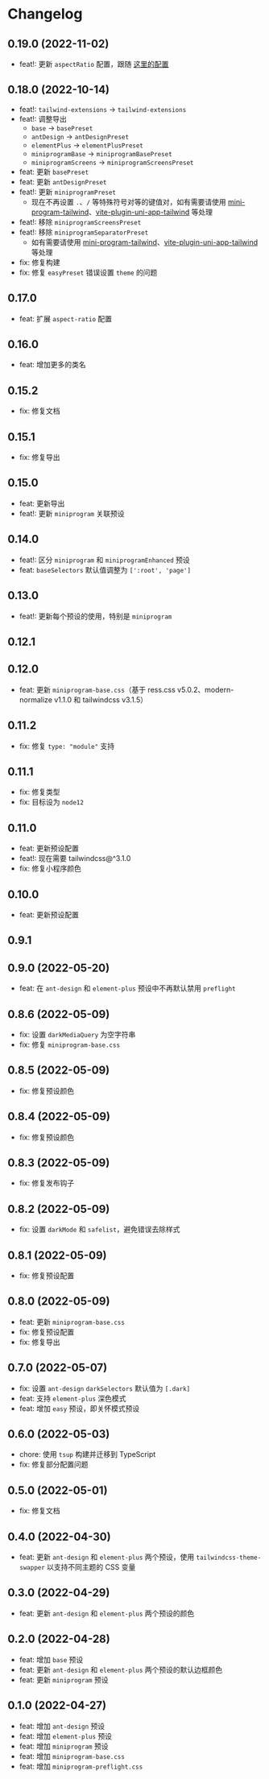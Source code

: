 # Changelog

## 0.19.0 (2022-11-02)

- feat!: 更新 `aspectRatio` 配置，跟随 [这里的配置](https://github.com/tailwindlabs/tailwindcss-aspect-ratio#compatibility-with-default-aspect-ratio-utilities)

## 0.18.0 (2022-10-14)

- feat!: `tailwind-extensions` -> `tailwind-extensions`
- feat!: 调整导出
  - `base` -> `basePreset`
  - `antDesign` -> `antDesignPreset`
  - `elementPlus` -> `elementPlusPreset`
  - `miniprogramBase` -> `miniprogramBasePreset`
  - `miniprogramScreens` -> `miniprogramScreensPreset`
- feat: 更新 `basePreset`
- feat: 更新 `antDesignPreset`
- feat!: 更新 `miniprogramPreset`
  - 现在不再设置 `.`、`/` 等特殊符号对等的键值对，如有需要请使用 [mini-program-tailwind](https://github.com/dcasia/mini-program-tailwind)、[vite-plugin-uni-app-tailwind](https://github.com/ModyQyW/uni-helper/tree/main/packages/vite-plugin-uni-app-tailwind) 等处理
- feat!: 移除 `miniprogramScreensPreset`
- feat!: 移除 `miniprogramSeparatorPreset`
  - 如有需要请使用 [mini-program-tailwind](https://github.com/dcasia/mini-program-tailwind)、[vite-plugin-uni-app-tailwind](https://github.com/ModyQyW/uni-helper/tree/main/packages/vite-plugin-uni-app-tailwind) 等处理
- fix: 修复构建
- fix: 修复 `easyPreset` 错误设置 `theme` 的问题

## 0.17.0

- feat: 扩展 `aspect-ratio` 配置

## 0.16.0

- feat: 增加更多的类名

## 0.15.2

- fix: 修复文档

## 0.15.1

- fix: 修复导出

## 0.15.0

- feat: 更新导出
- feat!: 更新 `miniprogram` 关联预设

## 0.14.0

- feat!: 区分 `miniprogram` 和 `miniprogramEnhanced` 预设
- feat: `baseSelectors` 默认值调整为 `[':root', 'page']`

## 0.13.0

- feat!: 更新每个预设的使用，特别是 `miniprogram`

## 0.12.1

## 0.12.0

- feat: 更新 `miniprogram-base.css`（基于 ress.css v5.0.2、modern-normalize v1.1.0 和 tailwindcss v3.1.5）

## 0.11.2

- fix: 修复 `type: "module"` 支持

## 0.11.1

- fix: 修复类型
- fix: 目标设为 `node12`

## 0.11.0

- feat: 更新预设配置
- feat!: 现在需要 tailwindcss@^3.1.0
- fix: 修复小程序颜色

## 0.10.0

- feat: 更新预设配置

## 0.9.1

## 0.9.0 (2022-05-20)

- feat: 在 `ant-design` 和 `element-plus` 预设中不再默认禁用 `preflight`

## 0.8.6 (2022-05-09)

- fix: 设置 `darkMediaQuery` 为空字符串
- fix: 修复 `miniprogram-base.css`

## 0.8.5 (2022-05-09)

- fix: 修复预设颜色

## 0.8.4 (2022-05-09)

- fix: 修复预设颜色

## 0.8.3 (2022-05-09)

- fix: 修复发布钩子

## 0.8.2 (2022-05-09)

- fix: 设置 `darkMode` 和 `safelist`，避免错误去除样式

## 0.8.1 (2022-05-09)

- fix: 修复预设配置

## 0.8.0 (2022-05-09)

- feat: 更新 `miniprogram-base.css`
- fix: 修复预设配置
- fix: 修复导出

## 0.7.0 (2022-05-07)

- fix: 设置 `ant-design` `darkSelectors` 默认值为 `[.dark]`
- feat: 支持 `element-plus` 深色模式
- feat: 增加 `easy` 预设，即关怀模式预设

## 0.6.0 (2022-05-03)

- chore: 使用 `tsup` 构建并迁移到 TypeScript
- fix: 修复部分配置问题

## 0.5.0 (2022-05-01)

- fix: 修复文档

## 0.4.0 (2022-04-30)

- feat: 更新 `ant-design` 和 `element-plus` 两个预设，使用 `tailwindcss-theme-swapper` 以支持不同主题的 CSS 变量

## 0.3.0 (2022-04-29)

- feat: 更新 `ant-design` 和 `element-plus` 两个预设的颜色

## 0.2.0 (2022-04-28)

- feat: 增加 `base` 预设
- feat: 更新 `ant-design` 和 `element-plus` 两个预设的默认边框颜色
- feat: 更新 `miniprogram` 预设

## 0.1.0 (2022-04-27)

- feat: 增加 `ant-design` 预设
- feat: 增加 `element-plus` 预设
- feat: 增加 `miniprogram` 预设
- feat: 增加 `miniprogram-base.css`
- feat: 增加 `miniprogram-preflight.css`
